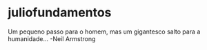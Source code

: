 # juliofundamentos

Um pequeno passo para o homem, mas um gigantesco salto para a humanidade...
-Neil Armstrong
